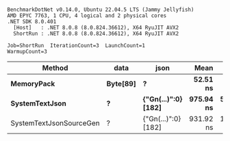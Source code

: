```

BenchmarkDotNet v0.14.0, Ubuntu 22.04.5 LTS (Jammy Jellyfish)
AMD EPYC 7763, 1 CPU, 4 logical and 2 physical cores
.NET SDK 8.0.401
  [Host]   : .NET 8.0.8 (8.0.824.36612), X64 RyuJIT AVX2
  ShortRun : .NET 8.0.8 (8.0.824.36612), X64 RyuJIT AVX2

Job=ShortRun  IterationCount=3  LaunchCount=1  
WarmupCount=3  

```
| Method                  | data     | json                | Mean      | Error      | StdDev    | Min       | Max         | Gen0   | Allocated |
|------------------------ |--------- |-------------------- |----------:|-----------:|----------:|----------:|------------:|-------:|----------:|
| **MemoryPack**              | **Byte[89]** | **?**                   |  **52.51 ns** |   **3.947 ns** |  **0.216 ns** |  **52.26 ns** |    **52.64 ns** | **0.0012** |     **104 B** |
| **SystemTextJson**          | **?**        | **{&quot;Gn(...)&quot;:0} [182]** | **975.94 ns** | **574.823 ns** | **31.508 ns** | **957.30 ns** | **1,012.31 ns** |      **-** |     **104 B** |
| SystemTextJsonSourceGen | ?        | {&quot;Gn(...)&quot;:0} [182] | 931.92 ns | 177.195 ns |  9.713 ns | 926.08 ns |   943.13 ns |      - |     104 B |

